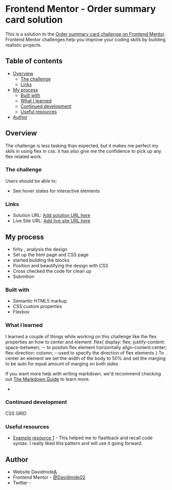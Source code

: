 # Frontend Mentor - Order summary card solution

This is a solution to the [Order summary card challenge on Frontend Mentor](https://www.frontendmentor.io/challenges/order-summary-component-QlPmajDUj). Frontend Mentor challenges help you improve your coding skills by building realistic projects. 

## Table of contents

- [Overview](#overview)
  - [The challenge](#the-challenge)
  - [Links](#links)
- [My process](#my-process)
  - [Built with](#built-with)
  - [What I learned](#what-i-learned)
  - [Continued development](#continued-development)
  - [Useful resources](#useful-resources)
- [Author](#author)


## Overview
The challenge is less tasking than expected, but it makes me perfect my skils in using flex in css. it has also give me the confidence to pick up any flex related work.

### The challenge

Users should be able to:

- See hover states for interactive elements



### Links

- Solution URL: [Add solution URL here](https://github.com/Davidmide02/Order-summary-component.git)
- Live Site URL: [Add live site URL here](https://your-live-site-url.com)

## My process
- firlty , analysis the design
- Set up the html page and CSS page
- started building the blocks
- Position and beautifying the design with CSS
- Cross checked the code for clean up
- Submition

### Built with

- Semantic HTML5 markup
- CSS custom properties
- Flexbox



### What I learned

I learned a couple of things while working on this challenge
like the flex properties an how to center and element
.flex{
  display: flex;
  justify-content: space-between; -- to positon flex element horizontally
  align-content:center;
  flex-direction: column; --used to specify the direction of flex elements
}
To center an element
we set the width of the body to 50% and set the marging to be auto for equal amount of marging on both sides

If you want more help with writing markdown, we'd recommend checking out [The Markdown Guide](https://www.markdownguide.org/) to learn more.

*

### Continued development

CSS GRID


### Useful resources

- [Example resource 1](https://www.We3school.com) - This helped me to flashback and recall code syntax. I really liked this pattern and will use it going forward.
## Author

- Website Davidmide[A](https://www.your-site.com)
- Frontend Mentor - [@Davidmide02](https://www.frontendmentor.io/profile/Davidmide)
- Twitter - [](https://www.twitter.com/Davidmide)

